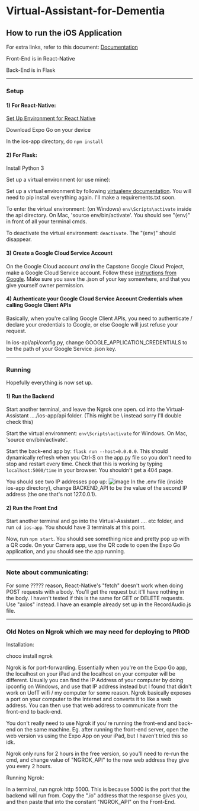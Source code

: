 # Virtual-Assistant-for-Dementia

## How to run the iOS Application
For extra links, refer to this document: [Documentation](https://docs.google.com/document/d/1drUgM7sAjvyY1wdhVYIKTmXiFKVz9cIe8cFuc7jUkfY/edit?usp=sharing)


Front-End is in React-Native

Back-End is in Flask

---

### Setup
#### 1) For React-Native: 
[Set Up Environment for React Native](https://reactnative.dev/docs/environment-setup)

Download Expo Go on your device

In the ios-app directory, do `npm install`

#### 2) For Flask:
Install Python 3

Set up a virtual environment (or use mine):

Set up a virtual environment by following [virtualenv documentation](https://docs.python.org/3/library/venv.html). You will need to pip install everything again. I'll make a requirements.txt soon. 

To enter the virtual environment: (on Windows) `env\Scripts\activate` inside the api directory. On Mac, 'source env/bin/activate'. You should see "(env)" in front of all your terminal cmds.

To deactivate the virtual environment: `deactivate`. The "(env)" should disappear.

#### 3) Create a Google Cloud Service Account

On the Google Cloud account *and* in the Capstone Google Cloud Project, make a Google Cloud Service account. Follow these [instructions from Google](https://developers.google.com/workspace/guides/create-credentials#service-account). Make sure you save the .json of your key somewhere, and that you give yourself owner permission. 

#### 4) Authenticate your Google Cloud Service Account Credentials when calling Google Client APIs

Basically, when you're calling Google Client APIs, you need to authenticate / declare your credentials to Google, or else Google will just refuse your request.

In ios-api/api/config.py, change GOOGLE_APPLICATION_CREDENTIALS to be the path of your Google Service .json key.

---
### Running 

Hopefully everything is now set up. 

#### 1) Run the Backend

Start another terminal, and leave the Ngrok one open. cd into the Virtual-Assistant ..../ios-app/api folder. (This might be \ instead sorry I'll double check this)

Start the virtual environment: `env\Scripts\activate` for Windows. On Mac, 'source env/bin/activate'.

Start the back-end app by: `flask run --host=0.0.0.0`. This should dynamically refresh when you Ctrl-S on the app.py file so you don't need to stop and restart every time. Check that this is working by typing `localhost:5000/time` in your browser. You shouldn't get a 404 page.

You should see two IP addresses pop up:
![image](https://user-images.githubusercontent.com/44852580/201503173-3f3fe8a0-2cc5-42e7-bd9b-a790a2d3262c.png)
In the .env file (inside ios-app directory), change BACKEND_API to be the value of the second IP address (the one that's not 127.0.0.1).

#### 2) Run the Front End

Start another terminal and go into the Virtual-Assistant .... etc folder, and run `cd ios-app`. You should have 3 terminals at this point.

Now, run `npm start`. You should see something nice and pretty pop up with a QR code. On your Camera app, use the QR code to open the Expo Go application, and you should see the app running. 

---
### Note about communicating:

For some ????? reason, React-Native's "fetch" doesn't work when doing POST requests with a body. You'll get the request but it'll have nothing in the body. I haven't tested if this is the same for GET or DELETE requests. Use "axios" instead. I have an example already set up in the RecordAudio.js file. 

---
### Old Notes on Ngrok which we may need for deploying to PROD

Installation:

choco install ngrok

Ngrok is for port-forwarding. Essentially when you're on the Expo Go app, the localhost on your iPad and the localhost on your computer will be different. Usually you can find the IP Address of your computer by doing ipconfig on Windows, and use that IP address instead but I found that didn't work on UofT wifi / my computer for some reason. Ngrok basically exposes a port on your computer to the Internet and converts it to like a web address. You can then use that web address to communicate from the front-end to back-end.

You don't really need to use Ngrok if you're running the front-end and back-end on the same machine. Eg. after running the front-end server, open the web version vs using the Expo App on your iPad, but I haven't tried this so idk.

Ngrok only runs for 2 hours in the free version, so you'll need to re-run the cmd, and change value of "NGROK_API" to the new web address they give you every 2 hours.

Running Ngrok:

In a terminal, run ngrok http 5000. This is because 5000 is the port that the backend will run from. Copy the ".io" address that the response gives you, and then paste that into the constant "NGROK_API" on the Front-End.
